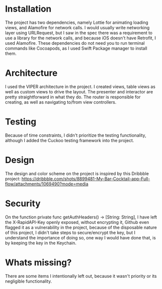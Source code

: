 # Installation
The project has two dependencies, namely Lottie for animating loading views, and Alamofire for network calls. I would usually write networking layer using URLRequest, but I saw in the spec there was a requirement to use a library for the network calls, and because iOS doesn't have Retrofit, I used Alamofire.
These dependencies do not need you to run terminal commands like Cocoapods, as I used Swift Package manager to install them.

# Architecture
I used the VIPER architecture in the project. I created views, table views as well as custom views to drive the layout. The presenter and interactor are pretty straightforward in what they do. The router is responsible for creating, as well as navigating to/from view controllers.

# Testing
Because of time constraints, I didn't prioritize the testing functionality, although I added the Cuckoo testing framework into the project.

# Design
The design and color scheme on the project is inspired by this Dribbble project: https://dribbble.com/shots/8899481-My-Bar-Cocktail-app-Full-flow/attachments/1069490?mode=media

# Security
On the function private func getAuthHeaders() -> [String: String], I have left the X-RapidAPI-Key openly exposed, without encrypting it, Github even flagged it as a vulnerability in the project, because of the disposable nature of this project, I didn't take steps to secure/encrypt the key, but I understand the importance of doing so, one way I would have done that, is by keeping the key in the Keychain.

# Whats missing?
There are some items I intentionally left out, because it wasn't priority or its negligible functionality.
